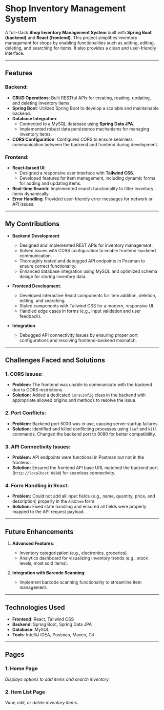 #  Shop Inventory Management System

A full-stack **Shop Inventory Management System** built with **Spring Boot (backend)** and **React (frontend)**. This project simplifies inventory management for shops by enabling functionalities such as adding, editing, deleting, and searching for items. It also provides a clean and user-friendly interface.

---

## Features

### Backend:
- **CRUD Operations**: Built RESTful APIs for creating, reading, updating, and deleting inventory items.
- **Spring Boot**: Utilized Spring Boot to develop a scalable and maintainable backend.
- **Database Integration**: 
  - Connected to a MySQL database using **Spring Data JPA**.
  - Implemented robust data persistence mechanisms for managing inventory items.
- **CORS Configuration**: Configured CORS to ensure seamless communication between the backend and frontend during development.

### Frontend:
- **React-based UI**:
  - Designed a responsive user interface with **Tailwind CSS**.
  - Developed features for item management, including dynamic forms for adding and updating items.
- **Real-time Search**: Implemented search functionality to filter inventory items dynamically.
- **Error Handling**: Provided user-friendly error messages for network or API issues.

---

## My Contributions

- **Backend Development**: 
  - Designed and implemented REST APIs for inventory management.
  - Solved issues with CORS configuration to enable frontend-backend communication.
  - Thoroughly tested and debugged API endpoints in Postman to ensure correct functionality.
  - Enhanced database integration using MySQL and optimized schema design for storing inventory data.

- **Frontend Development**:
  - Developed interactive React components for item addition, deletion, editing, and searching.
  - Styled components with Tailwind CSS for a modern, responsive UI.
  - Handled edge cases in forms (e.g., input validation and user feedback).

- **Integration**:
  - Debugged API connectivity issues by ensuring proper port configurations and resolving frontend-backend mismatch.

---

## Challenges Faced and Solutions

### 1. **CORS Issues:**
   - **Problem:** The frontend was unable to communicate with the backend due to CORS restrictions.
   - **Solution:** Added a dedicated `CorsConfig` class in the backend with appropriate allowed origins and methods to resolve the issue.

### 2. **Port Conflicts:**
   - **Problem:** Backend port 5000 was in use, causing server startup failures.
   - **Solution:** Identified and killed conflicting processes using `lsof` and `kill` commands. Changed the backend port to 8080 for better compatibility.

### 3. **API Connectivity Issues:**
   - **Problem:** API endpoints were functional in Postman but not in the frontend.
   - **Solution:** Ensured the frontend API base URL matched the backend port (`http://localhost:8080`) for seamless connectivity.

### 4. **Form Handling in React:**
   - **Problem:** Could not add all input fields (e.g., name, quantity, price, and description) properly in the `AddItem` form.
   - **Solution:** Fixed state handling and ensured all fields were properly mapped to the API request payload.

---

## Future Enhancements

1. **Advanced Features**:
   - Inventory categorization (e.g., electronics, groceries).
   - Analytics dashboard for visualizing inventory trends (e.g., stock levels, most sold items).

2. **Integration with Barcode Scanning**:
   - Implement barcode scanning functionality to streamline item management.

---

## Technologies Used

- **Frontend**: React, Tailwind CSS
- **Backend**: Spring Boot, Spring Data JPA
- **Database**: MySQL
- **Tools**: IntelliJ IDEA, Postman, Maven, Git

---

## Pages

### 1. Home Page
*Displays options to add items and search inventory.*

### 2. Item List Page
*View, edit, or delete inventory items.*
